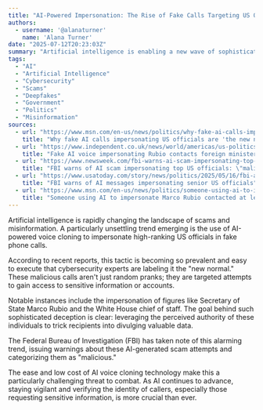 ```yaml
---
title: "AI-Powered Impersonation: The Rise of Fake Calls Targeting US Officials"
authors:
  - username: '@alanaturner'
    name: 'Alana Turner'
date: "2025-07-12T20:23:03Z"
summary: "Artificial intelligence is enabling a new wave of sophisticated scams, with fake calls impersonating senior US officials becoming a concerning 'new normal' for cybersecurity experts."
tags:
  - "AI"
  - "Artificial Intelligence"
  - "Cybersecurity"
  - "Scams"
  - "Deepfakes"
  - "Government"
  - "Politics"
  - "Misinformation"
sources:
  - url: "https://www.msn.com/en-us/news/politics/why-fake-ai-calls-impersonating-us-officials-are-the-new-normal/ar-AA1It66O"
    title: "Why fake AI calls impersonating US officials are 'the new normal'"
  - url: "https://www.independent.co.uk/news/world/americas/us-politics/marco-rubio-ai-impersonation-signal-b2784757.html"
    title: "Fake AI voice impersonating Rubio contacts foreign ministers and US officials"
  - url: "https://www.newsweek.com/fbi-warns-ai-scam-impersonating-top-us-officials-2073122"
    title: "FBI warns of AI scam impersonating top US officials: \"malicious\""
  - url: "https://www.usatoday.com/story/news/politics/2025/05/16/fbi-ai-messages-officials-smishing-vishing/83666372007/"
    title: "FBI warns of AI messages impersonating senior US officials"
  - url: "https://www.msn.com/en-us/news/politics/someone-using-ai-to-impersonate-marco-rubio-contacted-at-least-five-people-including-foreign-ministers-cable-says/ar-AA1IbTsm"
    title: "Someone using AI to impersonate Marco Rubio contacted at least five people including foreign ministers, cable says"
---
```


Artificial intelligence is rapidly changing the landscape of scams and misinformation. A particularly unsettling trend emerging is the use of AI-powered voice cloning to impersonate high-ranking US officials in fake phone calls.

According to recent reports, this tactic is becoming so prevalent and easy to execute that cybersecurity experts are labeling it the "new normal." These malicious calls aren't just random pranks; they are targeted attempts to gain access to sensitive information or accounts.

Notable instances include the impersonation of figures like Secretary of State Marco Rubio and the White House chief of staff. The goal behind such sophisticated deception is clear: leveraging the perceived authority of these individuals to trick recipients into divulging valuable data.

The Federal Bureau of Investigation (FBI) has taken note of this alarming trend, issuing warnings about these AI-generated scam attempts and categorizing them as "malicious."

The ease and low cost of AI voice cloning technology make this a particularly challenging threat to combat. As AI continues to advance, staying vigilant and verifying the identity of callers, especially those requesting sensitive information, is more crucial than ever.
